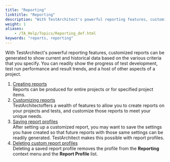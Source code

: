 ```yaml
--- 
title: "Reporting"
linktitle: "Reporting"
description: "With TestArchitect's powerful reporting features, customized reports can be generated to show current and historical data based on the various criteria that you specify. You can readily show the progress of test development, test run performance and result trends, and a host of other aspects of a project."
weight: 1
aliases: 
    - /TA_Help/Topics/Reporting_def.html
keywords: "reports, reporting"
---
```


With TestArchitect's powerful reporting features, customized reports can be generated to show current and historical data based on the various criteria that you specify. You can readily show the progress of test development, test run performance and result trends, and a host of other aspects of a project.

1.  [Creating reports](/user-guide/reporting-and-dashboard/reporting/creating-reports)  
Reports can be produced for entire projects or for specified project items.
2.  [Customizing reports](/user-guide/reporting-and-dashboard/reporting/customizing-reports)  
TestArchitectoffers a wealth of features to allow you to create reports on your projects and tests, and customize those reports to meet your unique needs.
3.  [Saving report profiles](/user-guide/reporting-and-dashboard/reporting/saving-report-profiles)  
After setting up a customized report, you may want to save the settings you have created so that future reports with those same settings can be readily generated. TestArchitect makes this possible with report profiles.
4.  [Deleting custom report profiles](/user-guide/reporting-and-dashboard/reporting/deleting-custom-report-profiles)  
Deleting a saved report profile removes the profile from the **Reporting** context menu and the **Report Profile** list.



